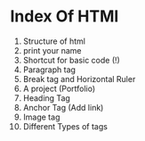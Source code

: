 # Index Of HTMl

1. Structure of html
2. print your name
3. Shortcut for basic code (!)
4. Paragraph tag
5. Break tag and Horizontal Ruler
6. A project (Portfolio)
7. Heading Tag
8. Anchor Tag (Add link)
9. Image tag 
10. Different Types of tags 